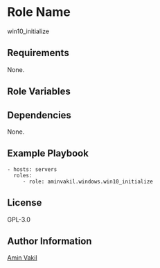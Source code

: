 Role Name
=========

win10_initialize

Requirements
------------

None.

Role Variables
--------------

Dependencies
------------

None.

Example Playbook
----------------

    - hosts: servers
      roles:
         - role: aminvakil.windows.win10_initialize

License
-------

GPL-3.0

Author Information
------------------

[Amin Vakil](https://www.aminvakil.com/)
